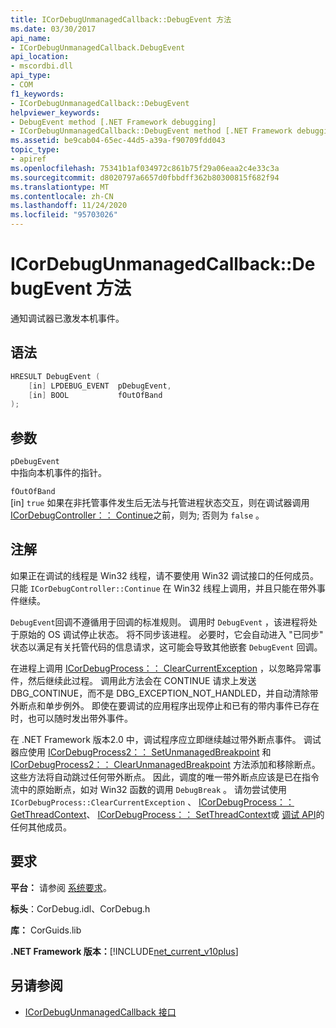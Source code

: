 ```yaml
---
title: ICorDebugUnmanagedCallback::DebugEvent 方法
ms.date: 03/30/2017
api_name:
- ICorDebugUnmanagedCallback.DebugEvent
api_location:
- mscordbi.dll
api_type:
- COM
f1_keywords:
- ICorDebugUnmanagedCallback::DebugEvent
helpviewer_keywords:
- DebugEvent method [.NET Framework debugging]
- ICorDebugUnmanagedCallback::DebugEvent method [.NET Framework debugging]
ms.assetid: be9cab04-65ec-44d5-a39a-f90709fdd043
topic_type:
- apiref
ms.openlocfilehash: 75341b1af034972c861b75f29a06eaa2c4e33c3a
ms.sourcegitcommit: d8020797a6657d0fbbdff362b80300815f682f94
ms.translationtype: MT
ms.contentlocale: zh-CN
ms.lasthandoff: 11/24/2020
ms.locfileid: "95703026"
---
```

# <a name="icordebugunmanagedcallbackdebugevent-method"></a>ICorDebugUnmanagedCallback::DebugEvent 方法

通知调试器已激发本机事件。  
  
## <a name="syntax"></a>语法  
  
```cpp  
HRESULT DebugEvent (  
    [in] LPDEBUG_EVENT  pDebugEvent,  
    [in] BOOL           fOutOfBand  
);  
```  
  
## <a name="parameters"></a>参数  

 `pDebugEvent`  
 中指向本机事件的指针。  
  
 `fOutOfBand`  
 [in] `true` 如果在非托管事件发生后无法与托管进程状态交互，则在调试器调用 [ICorDebugController：： Continue](icordebugcontroller-continue-method.md)之前，则为; 否则为 `false` 。  
  
## <a name="remarks"></a>注解  

 如果正在调试的线程是 Win32 线程，请不要使用 Win32 调试接口的任何成员。 只能 `ICorDebugController::Continue` 在 Win32 线程上调用，并且只能在带外事件继续。  
  
 `DebugEvent`回调不遵循用于回调的标准规则。 调用时 `DebugEvent` ，该进程将处于原始的 OS 调试停止状态。 将不同步该进程。 必要时，它会自动进入 "已同步" 状态以满足有关托管代码的信息请求，这可能会导致其他嵌套 `DebugEvent` 回调。  
  
 在进程上调用 [ICorDebugProcess：： ClearCurrentException](icordebugprocess-clearcurrentexception-method.md) ，以忽略异常事件，然后继续此过程。 调用此方法会在 CONTINUE 请求上发送 DBG_CONTINUE，而不是 DBG_EXCEPTION_NOT_HANDLED，并自动清除带外断点和单步例外。 即使在要调试的应用程序出现停止和已有的带内事件已存在时，也可以随时发出带外事件。  
  
 在 .NET Framework 版本2.0 中，调试程序应立即继续越过带外断点事件。 调试器应使用 [ICorDebugProcess2：： SetUnmanagedBreakpoint](icordebugprocess2-setunmanagedbreakpoint-method.md) 和 [ICorDebugProcess2：： ClearUnmanagedBreakpoint](icordebugprocess2-clearunmanagedbreakpoint-method.md) 方法添加和移除断点。 这些方法将自动跳过任何带外断点。 因此，调度的唯一带外断点应该是已在指令流中的原始断点，如对 Win32 函数的调用 `DebugBreak` 。 请勿尝试使用 `ICorDebugProcess::ClearCurrentException` 、 [ICorDebugProcess：： GetThreadContext](icordebugprocess-getthreadcontext-method.md)、 [ICorDebugProcess：： SetThreadContext](icordebugprocess-setthreadcontext-method.md)或 [调试 API](index.md)的任何其他成员。  
  
## <a name="requirements"></a>要求  

 **平台：** 请参阅 [系统要求](../../get-started/system-requirements.md)。  
  
 **标头**：CorDebug.idl、CorDebug.h  
  
 **库：** CorGuids.lib  
  
 **.NET Framework 版本：**[!INCLUDE[net_current_v10plus](../../../../includes/net-current-v10plus-md.md)]  
  
## <a name="see-also"></a>另请参阅

- [ICorDebugUnmanagedCallback 接口](icordebugunmanagedcallback-interface.md)
